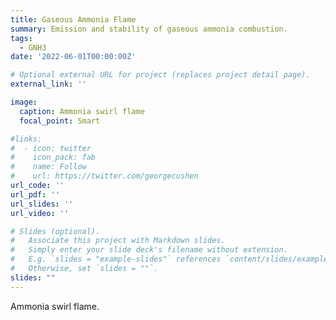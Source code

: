 ```yaml
---
title: Gaseous Ammonia Flame
summary: Emission and stability of gaseous ammonia combustion.
tags:
  - GNH3
date: '2022-06-01T00:00:00Z'

# Optional external URL for project (replaces project detail page).
external_link: ''

image:
  caption: Ammonia swirl flame
  focal_point: Smart

#links:
#  - icon: twitter
#    icon_pack: fab
#    name: Follow
#    url: https://twitter.com/georgecushen
url_code: ''
url_pdf: ''
url_slides: ''
url_video: ''

# Slides (optional).
#   Associate this project with Markdown slides.
#   Simply enter your slide deck's filename without extension.
#   E.g. `slides = "example-slides"` references `content/slides/example-slides.md`.
#   Otherwise, set `slides = ""`.
slides: ""
---
```


Ammonia swirl flame.